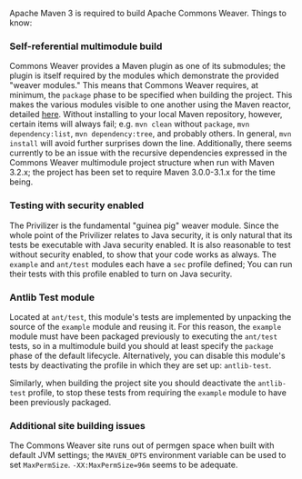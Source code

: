 <!--
Licensed to the Apache Software Foundation (ASF) under one
or more contributor license agreements.  See the NOTICE file
distributed with this work for additional information
regarding copyright ownership.  The ASF licenses this file
to you under the Apache License, Version 2.0 (the
"License"); you may not use this file except in compliance
with the License.  You may obtain a copy of the License at

  http://www.apache.org/licenses/LICENSE-2.0

Unless required by applicable law or agreed to in writing,
software distributed under the License is distributed on an
"AS IS" BASIS, WITHOUT WARRANTIES OR CONDITIONS OF ANY
KIND, either express or implied.  See the License for the
specific language governing permissions and limitations
under the License.
-->

Apache Maven 3 is required to build Apache Commons Weaver. Things to know:

### Self-referential multimodule build
Commons Weaver provides a Maven plugin as one of its submodules; the plugin
is itself required by the modules which demonstrate the provided "weaver
modules." This means that Commons Weaver requires, at minimum, the
`package` phase to be specified when building the project. This makes the
various modules visible to one another using the Maven reactor, detailed
[here](http://maven.apache.org/guides/mini/guide-multiple-modules.html).
Without installing to your local Maven repository, however, certain items
will always fail; e.g. `mvn clean` without `package`, `mvn dependency:list`,
`mvn dependency:tree`, and probably others. In general, `mvn install` will
avoid further surprises down the line. Additionally, there seems currently
to be an issue with the recursive dependencies expressed in the Commons
Weaver multimodule project structure when run with Maven 3.2.x; the project
has been set to require Maven 3.0.0-3.1.x for the time being.

### Testing with security enabled
The Privilizer is the fundamental "guinea pig" weaver module.
Since the whole point of the Privilizer relates to Java security, it is only
natural that its tests be executable with Java security enabled. It is also
reasonable to test without security enabled, to show that your code works as
always. The `example` and `ant/test` modules each have a `sec` profile defined;
You can run their tests with this profile enabled to turn on Java security.

### Antlib Test module
Located at `ant/test`, this module&apos;s tests are implemented by unpacking the
source of the `example` module and reusing it. For this reason, the
`example` module must have been packaged previously to executing the `ant/test`
tests, so in a multimodule build you should at least specify the `package`
phase of the default lifecycle. Alternatively, you can disable this module&apos;s
tests by deactivating the profile in which they are set up: `antlib-test`.

Similarly, when building the project site you should deactivate the
`antlib-test` profile, to stop these tests from requiring the `example` module
to have been previously packaged.

### Additional site building issues
The Commons Weaver site runs out of permgen space when built with default JVM
settings; the `MAVEN_OPTS` environment variable can be used to set
`MaxPermSize`. `-XX:MaxPermSize=96m` seems to be adequate.

